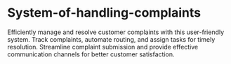 # System-of-handling-complaints
 Efficiently manage and resolve customer complaints with this user-friendly system. Track complaints, automate routing, and assign tasks for timely resolution. Streamline complaint submission and provide effective communication channels for better customer satisfaction.
